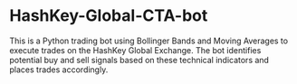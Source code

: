 # HashKey-Global-CTA-bot
This is a Python trading bot using Bollinger Bands and Moving Averages to execute trades on the HashKey Global Exchange. The bot identifies potential buy and sell signals based on these technical indicators and places trades accordingly.
